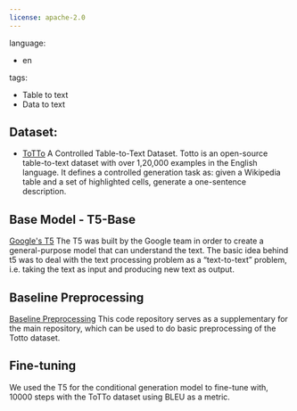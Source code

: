 ```yaml
---
license: apache-2.0
---
```

language: 
- en

tags:
- Table to text
- Data to text

## Dataset:
- [ToTTo](https://github.com/google-research-datasets/ToTTo)
A Controlled Table-to-Text Dataset. Totto is an open-source table-to-text dataset with over 1,20,000 examples in the English language. It defines a controlled generation task as: given a Wikipedia table and a set of highlighted cells, generate a one-sentence description.

## Base Model - T5-Base
[Google's T5](https://ai.googleblog.com/2020/02/exploring-transfer-learning-with-t5.html) 
The T5 was built by the Google team in order to create a general-purpose model that can understand the text. The basic idea behind t5 was to deal with the text processing problem as a “text-to-text” problem, i.e. taking the text as input and producing new text as output.

## Baseline Preprocessing
[Baseline Preprocessing](https://github.com/google-research/language/tree/master/language/totto)
This code repository serves as a supplementary for the main repository, which can be used to do basic preprocessing of the Totto dataset.
 
## Fine-tuning
We used the T5 for the conditional generation model to fine-tune with, 10000 steps with the ToTTo dataset using BLEU as a metric.


